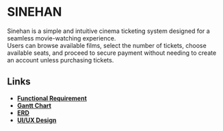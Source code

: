 # SINEHAN

Sinehan is a simple and intuitive cinema ticketing system designed for a seamless movie-watching experience.  
Users can browse available films, select the number of tickets, choose available seats, and proceed to secure payment without needing to create an account unless purchasing tickets.

## Links

- [**Functional Requirement**](https://cebuinstituteoftechnology-my.sharepoint.com/:w:/g/personal/summerishi_rodrigo_cit_edu/EZoYkXCHR1VLty09i-6Sb0gB2L04974iK66qmLWPHHIzZA)
- [**Gantt Chart**](https://cebuinstituteoftechnology-my.sharepoint.com/:x:/g/personal/summerishi_rodrigo_cit_edu/EbuKOORu_K9OsSEllHabN2kBwvXeQHeNtZI_tMB5HCqb_A?e=sCgkcD)
- [**ERD**](https://cebuinstituteoftechnology-my.sharepoint.com/:w:/g/personal/summerishi_rodrigo_cit_edu/EQ09tVFkpfBFmWujeIvUWFYBHs-xyjj2YqUekS5QoFfigQ?e=3oCooW)
- [**UI/UX Design**](https://www.figma.com/design/ZlQGZFRKTkTWZfiHHHLi1g/SINEHAN?node-id=0-1&t=oZaNYKviqokOCioY-1)
